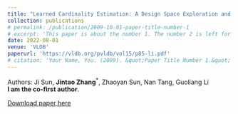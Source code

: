 ```yaml
---
title: "Learned Cardinality Estimation: A Design Space Exploration and A Comparative Evaluation"
collection: publications
# permalink: /publication/2009-10-01-paper-title-number-1
# excerpt: 'This paper is about the number 1. The number 2 is left for future work.'
date: 2022-08-01
venue: 'VLDB'
paperurl: 'https://vldb.org/pvldb/vol15/p85-li.pdf'
# citation: 'Your Name, You. (2009). &quot;Paper Title Number 1.&quot; <i>Journal 1</i>. 1(1).'
---
```

<!-- This paper is about the number 1. The number 2 is left for future work. -->
Authors: Ji Sun, **Jintao Zhang**<sup>*</sup>, Zhaoyan Sun, Nan Tang, Guoliang Li  
**I am the co-first author**. 

[Download paper here](https://vldb.org/pvldb/vol15/p85-li.pdf)

<!-- Recommended citation: Your Name, You. (2009). "Paper Title Number 1." <i>Journal 1</i>. 1(1). -->